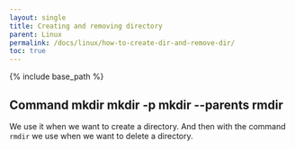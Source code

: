 ```yaml
---
layout: single
title: Creating and removing directory     
parent: Linux
permalink: /docs/linux/how-to-create-dir-and-remove-dir/
toc: true
---
```

{% include base_path %}

## Command mkdir mkdir -p mkdir --parents rmdir
We use it when we want to create a directory.
And then with the command ```rmdir``` we use when we want to delete a directory.
